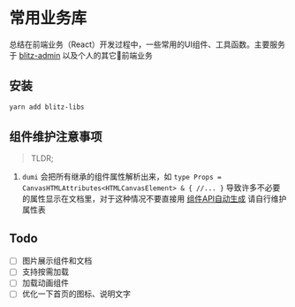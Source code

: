 # 常用业务库

总结在前端业务（React）开发过程中，一些常用的UI组件、工具函数。主要服务于 [blitz-admin](https://github.com/jay4q/blitz-admin) 以及个人的其它前端业务

## 安装

``` bash
yarn add blitz-libs
```

## 组件维护注意事项

> TLDR;

1. `dumi` 会把所有继承的组件属性解析出来，如 `type Props = CanvasHTMLAttributes<HTMLCanvasElement> & { //... }` 导致许多不必要的属性显示在文档里，对于这种情况不要直接用 [组件API自动生成](https://d.umijs.org/zh-CN/guide/advanced#%E7%BB%84%E4%BB%B6-api-%E8%87%AA%E5%8A%A8%E7%94%9F%E6%88%90) 请自行维护属性表

## Todo

+ [ ] 图片展示组件和文档
+ [ ] 支持按需加载
+ [ ] 加载动画组件
+ [ ] 优化一下首页的图标、说明文字
